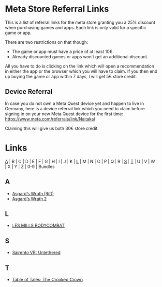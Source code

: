 # Meta Store Referral Links
This is a list of referral links for the meta store granting you a 25% discount when purchasing games and apps. Each link is only valid for a specific game or app.

There are two restrictions on that though:
* The game or app must have a price of at least 10€.
* Already discounted games or apps won't get an additional discount.

All you have to do is clicking on the link which will open a recommendation in either the app or the browser which you will have to claim. If you then end up buying the game or app within 7 days, I will get 5€ store credit.

## Device Referral
In case you do not own a Meta Quest device yet and happen to live in Germany, here is a device referral link which you need to claim before signing in on your new Meta Quest device for the first time: https://www.meta.com/referrals/link/Naitakal

Claiming this will give us both 30€ store credit.

# Links
[A](#a) | B | C | D | E | F | G | H | I | J | K | [L](#l) | M | N | O | P | Q | R | [S](#s) | [T](#t) | U | V | W | X | Y | Z | 0-9 | Bundles
## A
* [Asgard‘s Wrath (Rift)](https://www.oculus.com/appreferrals/Naitakal/1180401875303371/)
* [Asgard‘s Wrath 2](https://www.oculus.com/appreferrals/Naitakal/2603836099654226/)
## L
* [LES MILLS BODYCOMBAT](https://www.oculus.com/appreferrals/Naitakal/4015163475201433/)
## S
* [Sairento VR: Untethered](https://www.oculus.com/appreferrals/Naitakal/2299215130112875/)
## T
* [Table of Tales: The Crooked Crown](https://www.oculus.com/appreferrals/Naitakal/4714471148644140/)
